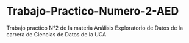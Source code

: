 # Trabajo-Practico-Numero-2-AED
Trabajo practico N°2 de la materia Análisis Exploratorio de Datos de la carrera de Ciencias de Datos de la UCA
